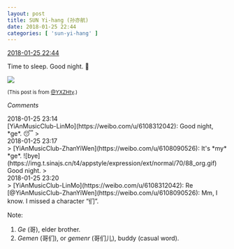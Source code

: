 ```yaml
---
layout: post
title: SUN Yi-hang (孙亦航)
date: 2018-01-25 22:44
categories: [ 'sun-yi-hang' ]
---
```


<div class="weibo-info">
  <a href="https://weibo.com/2565158051/G05sanvBi">2018-01-25 22:44</a>
</div>

Time to sleep. Good night. :crescent_moon:

<!-- more -->

<a href="https://wx2.sinaimg.cn/mw690/98e534a3ly1fnt8i695vsj21400qogs2.jpg">
  <img class="weibo-pic-preview-h" src="https://wx2.sinaimg.cn/orj360/98e534a3ly1fnt8i695vsj21400qogs2.jpg" />
</a>

<small>(This post is from [@YXZHty](http://weibo.com/2565158051).)</small>

*Comments*

<div class="weibo-info">2018-01-25 23:14</div>
[YiAnMusicClub-LinMo](https://weibo.com/u/6108312042): Good night, *ge*. 😴
> <div class="weibo-info">2018-01-25 23:17</div>
> [YiAnMusicClub-ZhanYiWen](https://weibo.com/u/6108090526): It's *my* *ge*. ![bye](https://img.t.sinajs.cn/t4/appstyle/expression/ext/normal/70/88_org.gif) Good night.
> <div class="weibo-info">2018-01-25 23:20</div>
> [YiAnMusicClub-LinMo](https://weibo.com/u/6108312042): Re [@YiAnMusicClub-ZhanYiWen](https://weibo.com/u/6108090526): Mm, I know. I missed a character “们”.

Note:
1. *Ge* (哥), elder brother.
1. *Gemen* (哥们), or *gemenr* (哥们儿), buddy (casual word).
